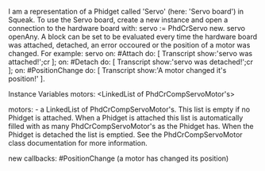 I am a representation of a Phidget called 'Servo' (here: 'Servo board') in Squeak.
To use the Servo board, create a new instance and open a connection to the hardware board with:
	servo := PhdCrServo new.
	servo openAny.
A block can be set to be evaluated every time the hardware board was attached, detached, an error occoured or the position of a motor was changed. For example:
	servo
		on: #Attach do: [ Transcript show:'servo was attached!';cr ];
		on: #Detach do: [ Transcript show:'servo was detached!';cr ];
		on: #PositionChange do: [ Transcript show:'A motor changed it's position!' ].


Instance Variables
	motors:		<LinkedList of PhdCrCompServoMotor's>

motors:
	- a LinkedList of PhdCrCompServoMotor's. This list is empty if no Phidget is attached. When a Phidget is attached this list is automatically filled with as many PhdCrCompServoMotor's as the Phidget has. When the Phidget is detached the list is emptied. See the PhdCrCompServoMotor class documentation for more information.


new callbacks:
	#PositionChange (a motor has changed its position)
